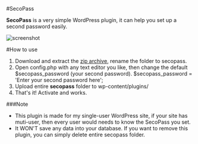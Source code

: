 #SecoPass

**SecoPass** is a very simple WordPress plugin, it can help you set up a second password easily.

![screenshot](http://i.imgur.com/bhHP7fr.png)

#How to use

1. Download and extract the [zip archive](https://github.com/MrOPR/SecoPass/archive/master.zip), rename the folder to secopass.
2. Open config.php with any text editor you like, then change the default $secopass_password (your second password).
        $secopass_password = 'Enter your second password here';
3. Upload entire **secopass** folder to wp-content/plugins/
4. That's it! Activate and works.

###Note

- This plugin is made for my single-user WordPress site, if your site has muti-user, then every user would needs to know the SecoPass you set.
- It WON'T save any data into your database. If you want to remove this plugin, you can simply delete entire secopass folder.
